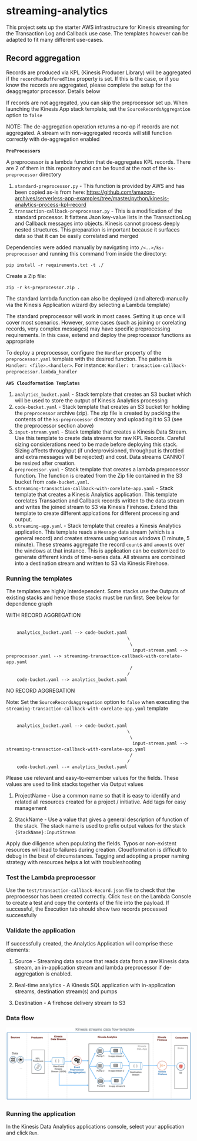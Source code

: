 # streaming-analytics

This project sets up the starter AWS infrastructure for Kinesis streaming for the Transaction Log and Callback use case. The templates however can be adapted to fit many different use-cases.

## Record aggregation

Records are produced via KPL (Kinesis Producer Library) will be aggregated if the `recordMaxBufferedTime` property is set. If this is the case, or if you know the records are aggregated, please complete the setup for the deaggregator processor. Details below

If records are not aggregated, you can skip the preprocessor set up. When launching the Kinesis App stack template, set the `SourceRecordsAggregation` option to `false`

NOTE: The de-aggregation operation returns a no-op if records are not aggregated. A stream with non-aggregated records will still function correctly with de-aggregation enabled

**`PreProcessors`**

A preprocessor is a lambda function that de-aggregates KPL records. There are 2 of them in this repository and can be found at the root of the `ks-preprocessor` directory

1. `standard-preprocessor.py` - This function is provided by AWS and has been copied as-is from here: https://github.com/amazon-archives/serverless-app-examples/tree/master/python/kinesis-analytics-process-kpl-record
2. `transaction-callback-preprocessor.py` - This is a modification of the standard processor. It flattens Json key-value lists in the TransactionLog and Callback messages into objects. Kinesis cannot process deeply nested structures. This preparation is important because it surfaces data so that it can be easily correlated and merged

Dependencies were added manually by navigating into `/<..>/ks-preprocessor` and running this command from inside the directory:

```
pip install -r requirements.txt -t ./

```

Create a Zip file:

```
zip -r ks-preprocessor.zip .

```

The standard lambda function can also be deployed (and altered) manually via the Kinesis Application wizard (by selecting a Lambda template)

The standard preprocessor will work in most cases. Setting it up once will cover most scenarios. However, some cases (such as joining or corelating records, very complex messages) may have specific preprocessing requirements. In this case, extend and deploy the preprocessor functions as appropriate

To deploy a preprocessor, configure the `Handler` property of the `preprocessor.yaml` template with the desired function. The pattern is `Handler: <file>.<handler>`.
For instance: `Handler: transaction-callback-preprocessor.lambda_handler`

**`AWS Cloudformation Templates`**

1. `analytics_bucket.yaml` - Stack template that creates an S3 bucket which will be used to store the output of Kinesis Analytics processing
2. `code-bucket.yaml` - Stack template that creates an S3 bucket for holding the `preprocessor` archive (zip). The zip file is created by packing the contents of the `ks-preprocessor` directory and uploading it to S3 (see the preprocessor section above)
3. `input-stream.yaml` - Stack template that creates a Kinesis Data Stream. Use this template to create data streams for raw KPL Records. Careful sizing considerations need to be made before deploying this stack. Sizing affects throughput (if underprovisioned, throughput is throttled and extra messages will be rejected) and cost. Data streams CANNOT be resized after creation.
4. `preprocessor.yaml` - Stack template that creates a lambda preprocessor function. The function is created from the Zip file contained in the S3 bucket from `code-bucket.yaml`.
5. `streaming-transaction-callback-with-corelate-app.yaml` - Stack template that creates a Kinesis Analytics application. This template corelates Transaction and Callback records written to the data stream and writes the joined stream to S3 via Kinesis Firehose. Extend this template to create different applcations for different processing and output.
6. `streaming-app.yaml` - Stack template that creates a Kinesis Analytics application. This template reads a `Message` data stream (which is a general record) and creates streams using various windows (1 minute, 5 minute). These streams aggregate the record `count`s and `amount`s over the windows at that instance. This is application can be customized to generate different kinds of time-series data. All streams are combined into a destination stream and written to S3 via Kinesis Firehose.

### Running the templates

The templates are highly interdependent. Some stacks use the Outputs of existing stacks and hence those stacks must be run first. See below for dependence graph

WITH RECORD AGGREGATION

```

    analytics_bucket.yaml --> code-bucket.yaml
                                              \
                                               \
                                                input-stream.yaml --> preprocessor.yaml --> streaming-transaction-callback-with-corelate-app.yaml
                                               /
                                              /
    code-bucket.yaml --> analytics_bucket.yaml

```

NO RECORD AGGREGATION

Note: Set the `SourceRecordsAggregation` option to `false` when executing the `streaming-transaction-callback-with-corelate-app.yaml` template

```

    analytics_bucket.yaml --> code-bucket.yaml
                                              \
                                               \
                                                input-stream.yaml --> streaming-transaction-callback-with-corelate-app.yaml
                                               /
                                              /
    code-bucket.yaml --> analytics_bucket.yaml

```

Please use relevant and easy-to-remember values for the fields. These values are used to link stacks together via Output values

1. ProjectName - Use a common name so that it is easy to identify and related all resources created for a project / initiative. Add tags for easy management

2. StackName - Use a value that gives a general description of function of the stack. The stack name is used to prefix output values for the stack `{StackName}:InputStream`

Apply due diligence when populating the fields. Typos or non-existent resources will lead to failures during creation. Cloudformation is difficult to debug in the best of circumstances. Tagging and adopting a proper naming strategy with resources helps a lot with troubleshooting

### Test the Lambda preprocessor

Use the `test/transaction-callback-Record.json` file to check that the preprocessor has been created correctly. Click `Test` on the Lambda Console to create a test and copy the contents of the file into the payload. If successful, the Execution tab should show two records processed successfully

### Validate the application

If successfully created, the Analytics Application will comprise these elements:

1. Source - Streaming data source that reads data from a raw Kinesis data stream, an in-application stream and lambda preprocessor if de-aggregation is enabled.

2. Real-time analytics - A Kinesis SQL application with in-application streams, destination stream(s) and pumps

3. Destination - A firehose delivery stream to S3

### Data flow

![Test Image](./resources/images/ksflow.png)

### Running the application

In the Kinesis Data Analytics applications console, select your application and click `Run`.
